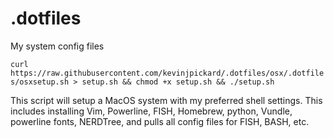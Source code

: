 # .dotfiles
My system config files

`curl https://raw.githubusercontent.com/kevinjpickard/.dotfiles/osx/.dotfiles/osxsetup.sh > setup.sh && chmod +x setup.sh && ./setup.sh`

This script will setup a MacOS system with my preferred shell settings. This includes installing Vim, Powerline, FISH, Homebrew, python, Vundle, powerline fonts, NERDTree, and pulls all config files for FISH, BASH, etc. 
